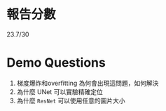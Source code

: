 # 報告分數

23.7/30

# Demo Questions

1. 梯度爆炸和overfitting 為何會出現這問題，如何解決
2. 為什麼 UNet 可以實驗精確定位
3. 為什麼 `ResNet` 可以使用任意的圖片大小